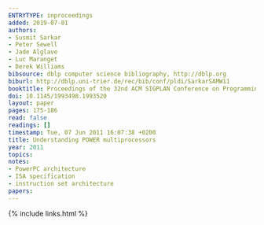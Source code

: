 ```yaml
---
ENTRYTYPE: inproceedings
added: 2019-07-01
authors:
- Susmit Sarkar
- Peter Sewell
- Jade Alglave
- Luc Maranget
- Derek Williams
bibsource: dblp computer science bibliography, http://dblp.org
biburl: http://dblp.uni-trier.de/rec/bib/conf/pldi/SarkarSAMW11
booktitle: Proceedings of the 32nd ACM SIGPLAN Conference on Programming Language Design and Implementation, PLDI 2011, San Jose, CA, USA, June 4-8, 2011
doi: 10.1145/1993498.1993520
layout: paper
pages: 175-186
read: false
readings: []
timestamp: Tue, 07 Jun 2011 16:07:38 +0200
title: Understanding POWER multiprocessors
year: 2011
topics:
notes:
- PowerPC architecture
- ISA specification
- instruction set architecture
papers:
---
```


{% include links.html %}
